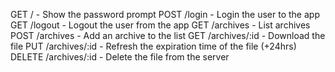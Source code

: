 GET    /             - Show the password prompt
POST   /login        - Login the user to the app
GET    /logout       - Logout the user from the app
GET    /archives     - List archives
POST   /archives     - Add an archive to the list
GET    /archives/:id - Download the file
PUT    /archives/:id - Refresh the expiration time of the file (+24hrs)
DELETE /archives/:id - Delete the file from the server
